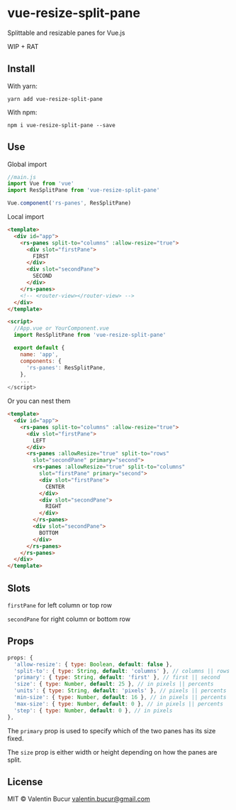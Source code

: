# vue-resize-split-pane

Splittable and resizable panes for Vue.js

WIP + RAT

## Install

With yarn:
```
yarn add vue-resize-split-pane
```

With npm:

```
npm i vue-resize-split-pane --save
```

## Use

Global import

```js
//main.js
import Vue from 'vue'
import ResSplitPane from 'vue-resize-split-pane'

Vue.component('rs-panes', ResSplitPane)
```

Local import

```html
<template>
  <div id="app">
    <rs-panes split-to="columns" :allow-resize="true">
      <div slot="firstPane">
        FIRST
      </div>
      <div slot="secondPane">
        SECOND
      </div>
    </rs-panes>
    <!-- <router-view></router-view> -->
  </div>
</template>

<script>
  //App.vue or YourComponent.vue
  import ResSplitPane from 'vue-resize-split-pane'

  export default {
    name: 'app',
    components: {
      'rs-panes': ResSplitPane,
    },
    ...
</script>
```

Or you can nest them

```html
<template>
  <div id="app">
    <rs-panes split-to="columns" :allow-resize="true">
      <div slot="firstPane">
        LEFT
      </div>
      <rs-panes :allowResize="true" split-to="rows"
        slot="secondPane" primary="second">
        <rs-panes :allowResize="true" split-to="columns" 
          slot="firstPane" primary="second">
          <div slot="firstPane">
            CENTER
          </div>
          <div slot="secondPane">
            RIGHT
          </div>
        </rs-panes>
        <div slot="secondPane">
          BOTTOM
        </div>
      </rs-panes>
    </rs-panes>
  </div>
</template>
```

## Slots

`firstPane` for left column or top row

`secondPane` for right column or bottom row

## Props

```javascript
props: {
  'allow-resize': { type: Boolean, default: false },
  'split-to': { type: String, default: 'columns' }, // columns || rows
  'primary': { type: String, default: 'first' }, // first || second
  'size': { type: Number, default: 25 }, // in pixels || percents
  'units': { type: String, default: 'pixels' }, // pixels || percents
  'min-size': { type: Number, default: 16 }, // in pixels || percents
  'max-size': { type: Number, default: 0 }, // in pixels || percents
  'step': { type: Number, default: 0 }, // in pixels
},
```

The `primary` prop is used to specify which of the two panes has its size fixed.

The `size` prop is either width or height depending on how the panes are split.


## License

MIT © Valentin Bucur <valentin.bucur@gmail.com>
